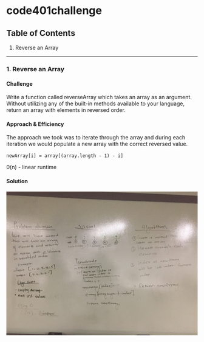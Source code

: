 # code401challenge

## Table of Contents
1. Reverse an Array

--------------------------------------------------------------
### 1. Reverse an Array

#### Challenge
Write a function called reverseArray which takes an array as an argument. Without utilizing any of the built-in methods available to your language, return an array with elements in reversed order.

#### Approach & Efficiency
<!-- What approach did you take? Why? What is the Big O space/time for this approach? -->
The approach we took was to iterate through the array and during each iteration we would populate a new array with the correct reversed value.

```
newArray[i] = array[(array.length - 1) - i]
```

0(n) - linear runtime

#### Solution
![Whiteboard](code401challenges/assets/array-reverse.jpg)